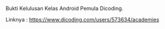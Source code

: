 Bukti Kelulusan Kelas Android Pemula Dicoding.

Linknya : https://www.dicoding.com/users/573634/academies
